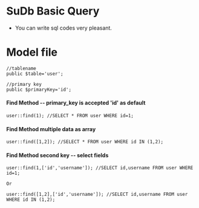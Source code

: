 # SuDb Basic Query
* You can write sql codes very pleasant.


# Model file

```
//tablename
public $table='user';

//primary key
public $primaryKey='id';

```

#### Find Method -- primary_key is accepted 'id' as default

```
user::find(1); //SELECT * FROM user WHERE id=1;

```

#### Find Method multiple data as array

```
user::find([1,2]); //SELECT * FROM user WHERE id IN (1,2);

```

#### Find Method second key -- select fields

```
user::find(1,['id','username']); //SELECT id,username FROM user WHERE id=1;

Or

user::find([1,2],['id','username']); //SELECT id,username FROM user WHERE id IN (1,2);


```


